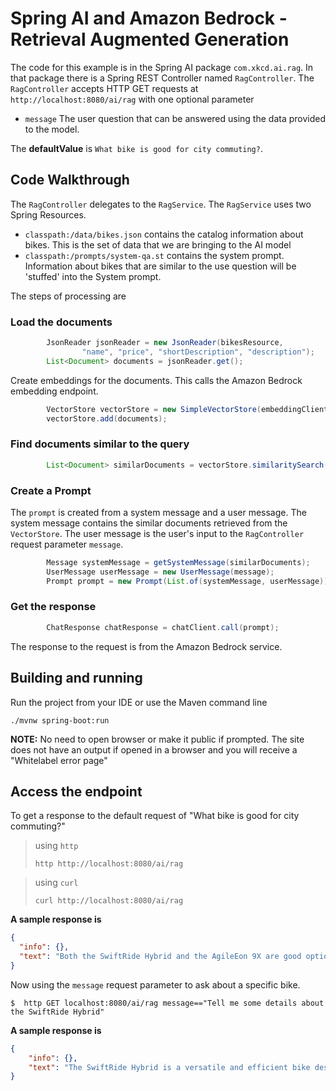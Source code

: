 # Spring AI and Amazon Bedrock - Retrieval Augmented Generation
The code for this example is in the Spring AI package `com.xkcd.ai.rag`. In that package there is a Spring REST Controller named `RagController`. The `RagController` accepts HTTP GET requests at `http://localhost:8080/ai/rag` with one optional parameter

* `message` The user question that can be answered using the data provided to the model.
 
The **defaultValue** is `What bike is good for city commuting?`.

## Code Walkthrough
The `RagController` delegates to the `RagService`. The `RagService` uses two Spring Resources.
* `classpath:/data/bikes.json` contains the catalog information about bikes.  This is the set of data that we are bringing to the AI model
* `classpath:/prompts/system-qa.st` contains the system prompt. Information about bikes that are similar to the use question will be 'stuffed' into the System prompt.

The steps of processing are

### Load the documents
```java
        JsonReader jsonReader = new JsonReader(bikesResource,
                "name", "price", "shortDescription", "description");
        List<Document> documents = jsonReader.get();
```

Create embeddings for the documents.  This calls the Amazon Bedrock embedding endpoint.

```java
        VectorStore vectorStore = new SimpleVectorStore(embeddingClient);
        vectorStore.add(documents);
```
### Find documents similar to the query
```java
        List<Document> similarDocuments = vectorStore.similaritySearch(message);
```

### Create a Prompt
The `prompt` is created from a system message and a user message.  The system message contains the similar documents retrieved from the `VectorStore`.  The user message is the user's input to the `RagController` request parameter `message`.

```java
        Message systemMessage = getSystemMessage(similarDocuments);
        UserMessage userMessage = new UserMessage(message);
        Prompt prompt = new Prompt(List.of(systemMessage, userMessage));
```

### Get the response
```java
        ChatResponse chatResponse = chatClient.call(prompt);
```

The response to the request is from the Amazon Bedrock service.

## Building and running
Run the project from your IDE or use the Maven command line
```
./mvnw spring-boot:run
```
**NOTE:** No need to open browser or make it public if prompted. The site does not have an output if opened in a browser and you will receive a "Whitelabel error page"

## Access the endpoint
To get a response to the default request of "What bike is good for city commuting?"

> using `http`
> ```shell
> http http://localhost:8080/ai/rag
> ```

> using `curl`
> ```shell
> curl http://localhost:8080/ai/rag
> ```

**A sample response is**
```json
{
  "info": {},
  "text": "Both the SwiftRide Hybrid and the AgileEon 9X are good options for city commuting, as they are designed for daily commutes and recreational rides. They both have efficient electric assist, integrated lights, and components that provide a comfortable and reliable cycling experience. Ultimately, the choice depends on your personal preferences and needs."
}
```

Now using the `message` request parameter to ask about a specific bike.
```shell
$  http GET localhost:8080/ai/rag message=="Tell me some details about the SwiftRide Hybrid"
```

**A sample response is**
```json
{
    "info": {},
    "text": "The SwiftRide Hybrid is a versatile and efficient bike designed for riders who want a smooth and enjoyable ride on various terrains. It features a lightweight and durable aluminum frame, a powerful electric motor that offers a speedy assist, a removable and fully-integrated 500Wh battery, a 10-speed Shimano drivetrain, hydraulic disc brakes for precise stopping power, wide puncture-resistant tires for stability, and integrated lights for enhanced visibility. The bike is priced at $3999.99."
}
```

